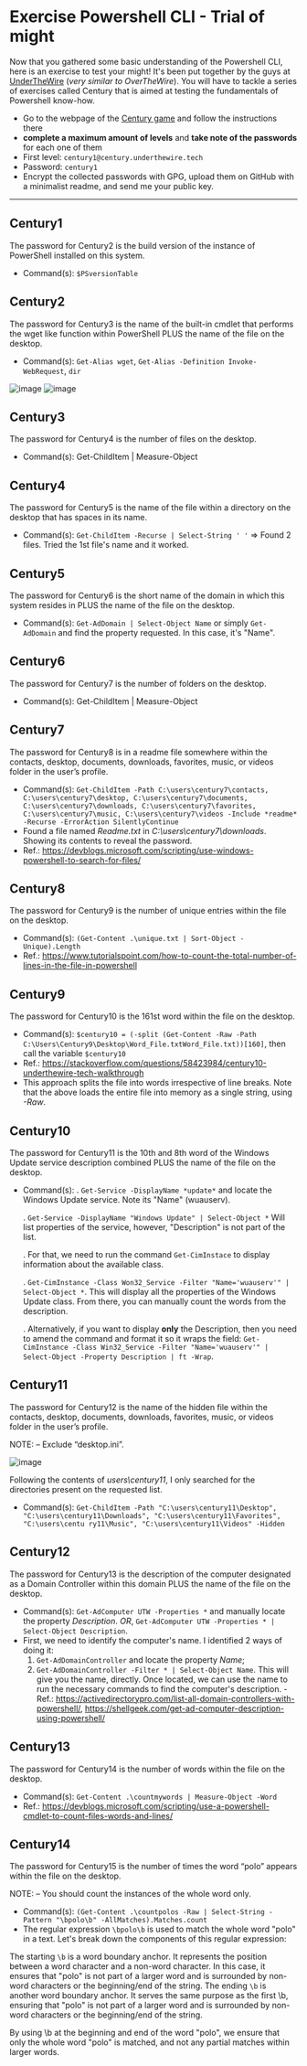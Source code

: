 # Exercise Powershell CLI - Trial of might

Now that you gathered some basic understanding of the Powershell CLI, here is an exercise to test your might! It's been put together by the guys at [UnderTheWire](https://underthewire.tech/) (_very similar to OverTheWire_). You will have to tackle a series of exercises called Century that is aimed at testing the fundamentals of Powershell know-how.

- Go to the webpage of the [Century game](https://underthewire.tech/century) and follow the instructions there
- **complete a maximum amount of levels** and **take note of the passwords** for each one of them
- First level:  ```century1@century.underthewire.tech``` 
- Password: ```century1```
- Encrypt the collected passwords with GPG, upload them on GitHub with a minimalist readme, and send me your public key. 

---

## Century1

The password for Century2 is the build version of the instance of PowerShell installed on this system.

- Command(s): `$PSversionTable`

## Century2

The password for Century3 is the name of the built-in cmdlet that performs the wget like function within PowerShell PLUS the name of the file on the desktop.

- Command(s): `Get-Alias wget`, `Get-Alias -Definition Invoke-WebRequest`, `dir`

![image](https://github.com/gustavoalito/BeCode/assets/133368766/7fd3295d-2f31-4c8c-bb55-3f7e4ed4c681)
![image](https://github.com/gustavoalito/BeCode/assets/133368766/490eff57-0a90-460f-bf02-fcbc887ae80f)

## Century3

The password for Century4 is the number of files on the desktop.

- Command(s): Get-ChildItem | Measure-Object

## Century4

The password for Century5 is the name of the file within a directory on the desktop that has spaces in its name.

- Command(s): `Get-ChildItem -Recurse | Select-String ' '` => Found 2 files. Tried the 1st file's name and it worked.

## Century5

The password for Century6 is the short name of the domain in which this system resides in PLUS the name of the file on the desktop.

- Command(s): `Get-AdDomain | Select-Object Name` or simply `Get-AdDomain` and find the property requested. In this case, it's "Name".

## Century6

The password for Century7 is the number of folders on the desktop.

- Command(s): Get-ChildItem | Measure-Object


## Century7

The password for Century8 is in a readme file somewhere within the contacts, desktop, documents, downloads, favorites, music, or videos folder in the user’s profile.

- Command(s): `Get-ChildItem -Path C:\users\century7\contacts, C:\users\century7\desktop, C:\users\century7\documents, C:\users\century7\downloads, C:\users\century7\favorites, C:\users\century7\music, C:\users\century7\videos -Include *readme* -Recurse -ErrorAction SilentlyContinue`
- Found a file named *Readme.txt* in *C:\users\century7\downloads*. Showing its contents to reveal the password.
- Ref.: https://devblogs.microsoft.com/scripting/use-windows-powershell-to-search-for-files/

## Century8

The password for Century9 is the number of unique entries within the file on the desktop.
- Command(s): `(Get-Content .\unique.txt | Sort-Object -Unique).Length`
- Ref.: https://www.tutorialspoint.com/how-to-count-the-total-number-of-lines-in-the-file-in-powershell

## Century9

The password for Century10 is the 161st word within the file on the desktop.
- Command(s): `$century10 = (-split (Get-Content -Raw -Path C:\Users\Century9\Desktop\Word_File.txtWord_File.txt))[160]`, then call the variable `$century10`
- Ref.: https://stackoverflow.com/questions/58423984/century10-underthewire-tech-walkthrough
- This approach splits the file into words irrespective of line breaks. Note that the above loads the entire file into memory as a single string, using *-Raw*.

## Century10
The password for Century11 is the 10th and 8th word of the Windows Update service description combined PLUS the name of the file on the desktop.

- Command(s):
  . `Get-Service -DisplayName *update*` and locate the Windows Update service. Note its "Name" (wuauserv).
  
  . `Get-Service -DisplayName "Windows Update" | Select-Object *` Will list properties of the service, however, "Description" is not part of the list.
  
  . For that, we need to run the command `Get-CimInstace` to display information about the available class.
  
  . `Get-CimInstance -Class Won32_Service -Filter "Name='wuauserv'" | Select-Object *`. This will display all the properties of the Windows Update class. From there, you can manually count the words from the description.
  
  . Alternatively, if you want to display **only** the Description, then you need to amend the command and format it so it wraps the field: `Get-CimInstance -Class Win32_Service -Filter "Name='wuauserv'" | Select-Object -Property Description | ft -Wrap`.

## Century11
The password for Century12 is the name of the hidden file within the contacts, desktop, documents, downloads, favorites, music, or videos folder in the user’s profile.

NOTE:
– Exclude “desktop.ini”.

![image](https://github.com/gustavoalito/BeCode/assets/133368766/8ff4dd86-751f-4f37-8461-8e6925885e04)

Following the contents of *users\century11*, I only searched for the directories present on the requested list. 

- Command(s): `Get-ChildItem -Path "C:\users\century11\Desktop", "C:\users\century11\Downloads", "C:\users\century11\Favorites", "C:\users\centu
ry11\Music", "C:\users\century11\Videos" -Hidden`

## Century12
The password for Century13 is the description of the computer designated as a Domain Controller within this domain PLUS the name of the file on the desktop.

- Command(s): `Get-AdComputer UTW -Properties *` and manually locate the property *Description*. *OR*, `Get-AdComputer UTW -Properties * | Select-Object Description`.
- First, we need to identify the computer's name. I identified 2 ways of doing it:
  1. `Get-AdDomainController` and locate the property *Name*;
  2. `Get-AdDomainController -Filter * | Select-Object Name`. This will give you the name, directly.
  Once located, we can use the name to run the necessary commands to find the computer's description.
-Ref.: https://activedirectorypro.com/list-all-domain-controllers-with-powershell/, https://shellgeek.com/get-ad-computer-description-using-powershell/

## Century13
The password for Century14 is the number of words within the file on the desktop.

- Command(s): `Get-Content .\countmywords | Measure-Object -Word`
- Ref.: https://devblogs.microsoft.com/scripting/use-a-powershell-cmdlet-to-count-files-words-and-lines/


## Century14
The password for Century15 is the number of times the word “polo” appears within the file on the desktop.

NOTE:
– You should count the instances of the whole word only.

- Command(s): `(Get-Content .\countpolos -Raw | Select-String -Pattern "\bpolo\b" -AllMatches).Matches.count`
- The regular expression `\bpolo\b` is used to match the whole word "polo" in a text. Let's break down the components of this regular expression:

The starting `\b` is a word boundary anchor. It represents the position between a word character and a non-word character. In this case, it ensures that "polo" is not part of a larger word and is surrounded by non-word characters or the beginning/end of the string. The ending `\b` is another word boundary anchor. It serves the same purpose as the first \b, ensuring that "polo" is not part of a larger word and is surrounded by non-word characters or the beginning/end of the string.

By using \b at the beginning and end of the word "polo", we ensure that only the whole word "polo" is matched, and not any partial matches within larger words.
